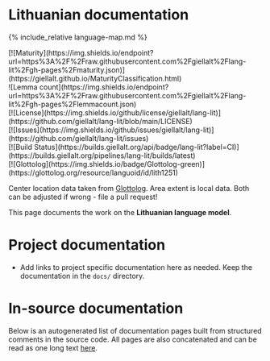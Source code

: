 # Lithuanian documentation

<div class="twocolumn map" markdown="1">

{% include_relative language-map.md %}

<div class="badges" markdown="1">
[![Maturity](https://img.shields.io/endpoint?url=https%3A%2F%2Fraw.githubusercontent.com%2Fgiellalt%2Flang-lit%2Fgh-pages%2Fmaturity.json)](https://giellalt.github.io/MaturityClassification.html) <br/>
![Lemma count](https://img.shields.io/endpoint?url=https%3A%2F%2Fraw.githubusercontent.com%2Fgiellalt%2Flang-lit%2Fgh-pages%2Flemmacount.json) <br/>
[![License](https://img.shields.io/github/license/giellalt/lang-lit)](https://github.com/giellalt/lang-lit/blob/main/LICENSE) <br/>
[![Issues](https://img.shields.io/github/issues/giellalt/lang-lit)](https://github.com/giellalt/lang-lit/issues) <br/>
[![Build Status](https://builds.giellalt.org/api/badge/lang-lit?label=CI)](https://builds.giellalt.org/pipelines/lang-lit/builds/latest) <br/>
[![Glottolog](https://img.shields.io/badge/Glottolog-green)](https://glottolog.org/resource/languoid/id/lith1251)
</div>

Center location data taken from [Glottolog](https://glottolog.org/). Area extent is local data. Both can be adjusted if wrong - file a pull request!

</div>

This page documents the work on the **Lithuanian language model**. 

# Project documentation

* Add links to project specific documentation here as needed. Keep the documentation in the `docs/` directory.

# In-source documentation

Below is an autogenerated list of documentation pages built from structured comments in the source code. All pages are also concatenated and can be read as one long text [here](lit.md).

